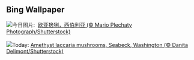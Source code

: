 ## Bing Wallpaper
![](https://www.bing.com/th?id=OHR.SiberianLynx_ZH-CN0749166653_UHD.jpg&w=1000)今日图片: &nbsp;[欧亚猞猁，西伯利亚 (© Mario Plechaty Photograph/Shutterstock)](https://www.bing.com/th?id=OHR.SiberianLynx_ZH-CN0749166653_UHD.jpg)
<br><br/>
![](https://www.bing.com/th?id=OHR.AmethystLaccaria_EN-US0640413961_UHD.jpg&w=1000)Today: [Amethyst laccaria mushrooms, Seabeck, Washington (© Danita Delimont/Shutterstock)](https://www.bing.com/th?id=OHR.AmethystLaccaria_EN-US0640413961_UHD.jpg)
<br><br/>
